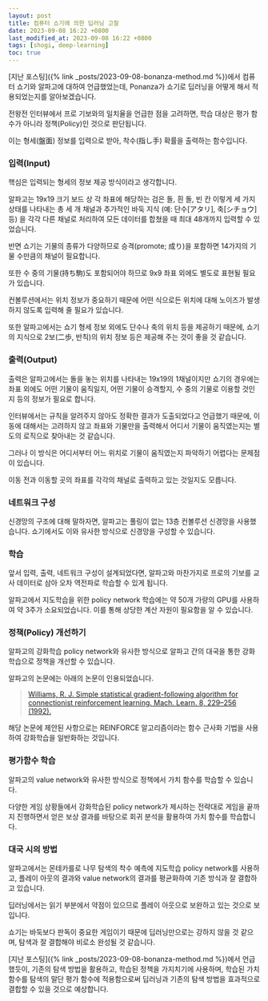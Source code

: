 ```yaml
---
layout: post
title: 컴퓨터 쇼기에 의한 딥러닝 고찰
date: 2023-09-08 16:22 +0800
last_modified_at: 2023-09-08 16:22 +0800
tags: [shogi, deep-learning]
toc: true
---
```


[지난 포스팅]({% link _posts/2023-09-08-bonanza-method.md %})에서 컴퓨터 쇼기와 알파고에 대하여 언급했었는데, Ponanza가 쇼기로 딥러닝을 어떻게 해서 적용되었는지를 알아보겠습니다.

전왕전 인터뷰에서 프로 기보와의 일치율을 언급한 점을 고려하면, 학습 대상은 평가 함수가 아니라 정책(Policy)인 것으로 판단됩니다.

이는 형세(盤面) 정보를 입력으로 받아, 착수(指し手) 확률을 출력하는 함수입니다.

### 입력(Input)

핵심은 입력되는 형세의 정보 제공 방식이라고 생각합니다.

알파고는 19x19 크기 보드 상 각 좌표에 해당하는 검은 돌, 흰 돌, 빈 칸 이렇게 세 가지 상태를 나타내는 총 세 개 채널과 추가적인 바둑 지식 (예: 단수[アタリ], 축[シチョウ] 등) 을 각각 다른 채널로 처리하여 모든 데이터를 합쳤을 때 최대 48개까지 입력할 수 있었습니다.

반면 쇼기는 기물의 종류가 다양하므로 승격(promote; 成り)을 포함하면 14가지의 기물 수만큼의 채널이 필요합니다.

또한 수 중의 기물(持ち駒)도 포함되어야 하므로 9x9 좌표 외에도 별도로 표현될 필요가 있습니다.

컨볼루션에서는 위치 정보가 중요하기 때문에 어떤 식으로든 위치에 대해 노이즈가 발생하지 않도록 입력해 줄 필요가 있습니다.

또한 알파고에서는 쇼기 형세 정보 외에도 단수나 축의 위치 등을 제공하기 때문에, 쇼기의 지식으로 2보(二歩, 반칙)의 위치 정보 등은 제공해 주는 것이 좋을 것 같습니다.

### 출력(Output)

출력은 알파고에서는 돌을 놓는 위치를 나타내는 19x19의 1채널이지만 쇼기의 경우에는 좌표 외에도 어떤 기물이 움직일지, 어떤 기물이 승격할지, 수 중의 기물로 이용할 것인지 등의 정보가 필요로 합니다.

인터뷰에서는 규칙을 알려주지 않아도 정확한 결과가 도출되었다고 언급했기 때문에, 이동에 대해서는 고려하지 않고 좌표와 기물만을 출력해서 어디서 기물이 움직였는지는 별도의 로직으로 찾아내는 것 같습니다.

그러나 이 방식은 어디서부터 어느 위치로 기물이 움직였는지 파악하기 어렵다는 문제점이 있습니다.

이동 전과 이동할 곳의 좌표를 각각의 채널로 출력하고 있는 것일지도 모릅니다.

### 네트워크 구성

신경망의 구조에 대해 말하자면, 알파고는 풀링이 없는 13층 컨볼루션 신경망을 사용했습니다. 쇼기에서도 이와 유사한 방식으로 신경망을 구성할 수 있습니다.

### 학습

앞서 입력, 출력, 네트워크 구성이 설계되었다면, 알파고와 마찬가지로 프로의 기보를 교사 데이터로 삼아 오차 역전파로 학습할 수 있게 됩니다.

알파고에서 지도학습을 위한 policy network 학습에는 약 50개 가량의 GPU를 사용하여 약 3주가 소요되었습니다. 이를 통해 상당한 계산 자원이 필요함을 알 수 있습니다.

### 정책(Policy) 개선하기

알파고의 강화학습 policy network와 유사한 방식으로 알파고 간의 대국을 통한 강화학습으로 정책을 개선할 수 있습니다.

알파고의 논문에는 아래의 논문이 인용되었습니다.

> [Williams, R. J. Simple statistical gradient-following algorithm for connectionist reinforcement learning. Mach. Learn. 8, 229–256 (1992).](https://link.springer.com/content/pdf/10.1007/BF00992696.pdf?pdf=button)

해당 논문에 제안된 사항으로는 REINFORCE 알고리즘이라는 함수 근사화 기법을 사용하여 강화학습을 일반화하는 것입니다.

### 평가함수 학습

알파고의 value network와 유사한 방식으로 정책에서 가치 함수를 학습할 수 있습니다.

다양한 게임 상황들에서 강화학습된 policy network가 제시하는 전략대로 게임을 끝까지 진행하면서 얻은 보상 결과를 바탕으로 회귀 분석을 활용하여 가치 함수를 학습합니다.

### 대국 시의 방법

알파고에서는 몬테카를로 나무 탐색의 착수 예측에 지도학습 policy network를 사용하고, 플레이 아웃의 결과와 value network의 결과를 평균화하여 기존 방식과 잘 결합하고 있습니다.

딥러닝에서는 읽기 부분에서 약점이 있으므로 플레이 아웃으로 보완하고 있는 것으로 보입니다.

쇼기는 바둑보다 판독이 중요한 게임이기 때문에 딥러닝만으로는 강하지 않을 것 같으며, 탐색과 잘 결합해야 비로소 완성될 것 같습니다.

[지난 포스팅]({% link _posts/2023-09-08-bonanza-method.md %})에서 언급했듯이, 기존의 탐색 방법을 활용하고, 학습된 정책을 가지치기에 사용하며, 학습된 가치 함수를 탐색의 말단 평가 함수에 적용함으로써 딥러닝과 기존의 탐색 방법을 효과적으로 결합할 수 있을 것으로 예상합니다.